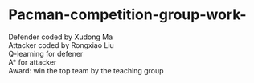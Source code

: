 # Pacman-competition-group-work-
Defender coded by Xudong Ma\
Attacker coded by Rongxiao Liu\
Q-learning for defener\
A* for attacker\
Award: win the top team by the teaching group

